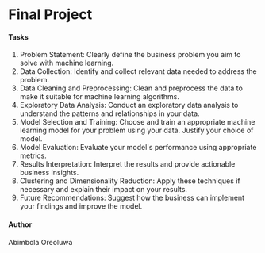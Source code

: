 # Final Project

#### Tasks
1. Problem Statement: Clearly define the business problem you aim to solve with machine learning.
2. Data Collection: Identify and collect relevant data needed to address the problem.
3. Data Cleaning and Preprocessing: Clean and preprocess the data to make it suitable for machine learning algorithms.
4. Exploratory Data Analysis: Conduct an exploratory data analysis to understand the patterns and relationships in your data.
5. Model Selection and Training: Choose and train an appropriate machine learning model for your problem using your data. Justify your choice of model.
6. Model Evaluation: Evaluate your model's performance using appropriate metrics.
7. Results Interpretation: Interpret the results and provide actionable business insights.
8. Clustering and Dimensionality Reduction: Apply these techniques if necessary and explain their impact on your results.
9. Future Recommendations: Suggest how the business can implement your findings and improve the model.


#### Author
Abimbola Oreoluwa
